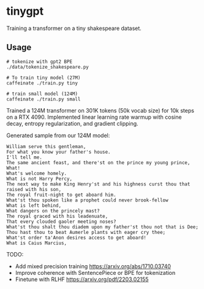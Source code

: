 # tinygpt

Training a transformer on a tiny shakespeare dataset.

## Usage 
```
# tokenize with gpt2 BPE
./data/tokenize_shakespeare.py

# To train tiny model (27M) 
caffeinate ./train.py tiny

# train small model (124M)
caffeinate ./train.py small
```

Trained a 124M transformer on 301K tokens (50k vocab size) for 10k steps on a RTX 4090. Implemented linear learning rate warmup with cosine decay, entropy regularization, and gradient clipping.

Generated sample from our 124M model:
```
William serve this gentleman,
For what you know your father's house.
I'll tell me.
The same ancient feast, and there'st on the prince my young prince,
What!
What's welcome homely.
What is not Harry Percy,
The next way to make King Henry'st and his highness curst thou that raised with his son,
The royal fruit-night to get aboard him.
What'st thou spoken like a prophet could never brook-fellow
What is left behind,
What dangers on the princely mast?
The royal graced with his leadenuate,
That every clouded gaoler meeting noses?
What'st thou shalt thou diadem upon my father'st thou not that is Dee;
Thou hast thou to beat Aumerle plants with eager cry thee;
What'st order ta'Anon desires access to get aboard!
What is Caius Marcius,
```

TODO:
* Add mixed precision training https://arxiv.org/abs/1710.03740
* Improve coherence with SentencePiece or BPE for tokenization
* Finetune with RLHF https://arxiv.org/pdf/2203.02155
